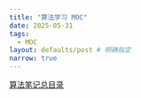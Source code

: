 ```yaml
---
title: "算法学习 MOC"
date: 2025-05-31
tags:
  - MOC
layout: defaults/post # 明确指定
narrow: true
---
```


[算法笔记总目录](/algorithmnotes/moc-alg.html)

